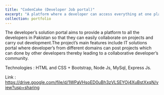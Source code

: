 ```yaml
---
title: "CodenCake (Developer Job portal)"
excerpt: "A platform where a developer can access everything at one place. <br/><img src='/images/500x300.png'>"
collection: portfolio
---
```


The developer’s solution portal aims to provide a platform to all the developers in Pakistan so that they can easily collaborate on projects and carry out development.The project’s main features include IT solutions portal where developer’s from different domains can post projects which can done by other developers thereby leading to a collaborative developer’s community.

Technologies : HTML and CSS + Bootstrap, Node Js, MySql, Express Js.

Link : https://drive.google.com/file/d/1WPaVHsoED0uBh3zVLSEYOj4XuBstXxqN/view?usp=sharing

